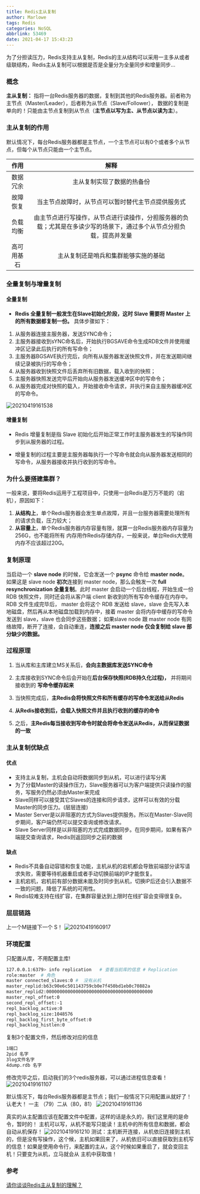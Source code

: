 ```yaml
---
title: Redis主从复制
author: Marlowe
tags: Redis
categories: NoSQL
abbrlink: 53469
date: 2021-04-17 15:43:23
---
```

为了分担读压力，Redis支持主从复制，Redis的主从结构可以采用一主多从或者级联结构，Redis主从复制可以根据是否是全量分为全量同步和增量同步...
<!--more-->

### 概念
**主从复制：** 指将一台Redis服务器的数据，复制到其他的Redis服务器。前者称为主节点（Master/Leader），后者称为从节点（Slave/Follower）， 数据的复制是单向的！只能由主节点复制到从节点（**主节点以写为主、从节点以读为主**）。

### 主从复制的作用
默认情况下，每台Redis服务器都是主节点，一个主节点可以有0个或者多个从节点，但每个从节点只能由一个主节点。

|作用|	解释|
|:----:|:----:|
|数据冗余|	主从复制实现了数据的热备份|
|故障恢复|	当主节点故障时，从节点可以暂时替代主节点提供服务式|
|负载均衡|	由主节点进行写操作，从节点进行读操作，分担服务器的负载；尤其是在多读少写的场景下，通过多个从节点分担负载，提高并发量|
|高可用基石|	主从复制还是哨兵和集群能够实施的基础|


### 全量复制与增量复制

#### 全量复制
* **Redis 全量复制一般发生在Slave初始化阶段，这时 Slave 需要将 Master 上的所有数据都复制一份。**
具体步骤如下：
1. 从服务器连接主服务器，发送SYNC命令；
2. 主服务器接收到sYNC命名后，开始执行BGSAVE命令生成RDB文件并使用缓冲区记录此后执行的所有写命令；
3. 主服务器BGSAVE执行完后，向所有从服务器发送快照文件，并在发送期间继续记录被执行的写命令；
4. 从服务器收到快照文件后丢弃所有旧数据，载入收到的快照；
5. 主服务器快照发送完毕后开始向从服务器发送缓冲区中的写命令；
6. 从服务器完成对快照的载入，开始接收命令请求，并执行来自主服务器缓冲区的写命令。

![20210419161538](http://marlowe.oss-cn-beijing.aliyuncs.com/img/20210419161538.png)



#### 增量复制

* Redis 增量复制是指 Slave 初始化后开始正常工作时主服务器发生的写操作同步到从服务器的过程。

* 增量复制的过程主要是主服务器每执行一个写命令就会向从服务器发送相同的写命令，从服务器接收并执行收到的写命令。

### 为什么要搭建集群？
一般来说，要将Redis运用于工程项目中，只使用一台Redis是万万不能的（宕机），原因如下：
1. **从结构上**，单个Redis服务器会发生单点故障，并且一台服务器需要处理所有的请求负载，压力较大；
2. **从容量上**，单个Redis服务器内存容量有限，就算一台Redis服务器内存容量为256G，也不能将所有 内存用作Redis存储内存，一般来说，单台Redis大使用内存不应该超过20G。
### 复制原理

当启动一个 **slave node** 的时候，它会发送一个 **psync** 命令给 **master node**。
如果这是 slave node **初次**连接到 master node，那么会触发一次 **full resynchronization 全量复制**。此时 master 会启动一个后台线程，开始生成一份 RDB 快照文件，同时还会将从客户端 client 新收到的所有写命令缓存在内存中。RDB 文件生成完毕后， master 会将这个 RDB 发送给 slave，slave 会先写入本地磁盘，然后再从本地磁盘加载到内存中，接着 master 会将内存中缓存的写命令发送到 slave，slave 也会同步这些数据；
如果slave node 跟 master node 有网络故障，断开了连接，会自动重连，**连接之后 master node 仅会复制给 slave 部分缺少的数据。**

### 过程原理
1. 当从库和主库建立MS关系后，**会向主数据库发送SYNC命令**

2. 主库接收到SYNC命令后会开始在**后台保存快照(RDB持久化过程)，** 并将期间接收到的 **写命令缓存起来**

3. 当快照完成后，**主Redis会将快照文件和所有缓存的写命令发送给从Redis**

4. **从Redis接收到后，会载入快照文件并且执行收到的缓存的命令**

5. 之后，**主Redis每当接收到写命令时就会将命令发送从Redis，从而保证数据的一致**

### 主从复制优缺点

#### 优点
* 支持主从复制，主机会自动将数据同步到从机，可以进行读写分离
* 为了分载Master的读操作压力，Slave服务器可以为客户端提供只读操作的服务，写服务仍然必须由Master来完成
* Slave同样可以接受其它Slaves的连接和同步请求，这样可以有效的分载Master的同步压力。(层层连接)
* Master Server是以非阻塞的方式为Slaves提供服务。所以在Master-Slave同步期间，客户端仍然可以提交查询或修改请求。
* Slave Server同样是以非阻塞的方式完成数据同步。在同步期间，如果有客户端提交查询请求，Redis则返回同步之前的数据

#### 缺点

* Redis不具备自动容错和恢复功能，主机从机的宕机都会导致前端部分读写请求失败，需要等待机器重启或者手动切换前端的IP才能恢复。
* 主机宕机，宕机前有部分数据未能及时同步到从机，切换IP后还会引入数据不一致的问题，降低了系统的可用性。
* Redis较难支持在线扩容，在集群容量达到上限时在线扩容会变得很复杂。



### 层层链路
上一个M链接下一个 S！
![20210419160917](http://marlowe.oss-cn-beijing.aliyuncs.com/img/20210419160917.png)

### 环境配置
只配置从库，不用配置主库!

```bash
127.0.0.1:6379> info replication   # 查看当前库的信息 # Replication 
role:master  # 角色  
master connected_slaves:0 #  没有从机
master_replid:b63c90e6c501143759cb0e7f450bd1eb0c70882a
master_replid2:0000000000000000000000000000000000000000
master_repl_offset:0 
second_repl_offset:-1
repl_backlog_active:0 
repl_backlog_size:1048576
repl_backlog_first_byte_offset:0 
repl_backlog_histlen:0
```
复制3个配置文件，然后修改对应的信息
```bash
1端口
2pid 名字
3log文件名字
4dump.rdb 名字
```
修改完毕之后，启动我们的3个redis服务器，可以通过进程信息查看！
![20210419161107](http://marlowe.oss-cn-beijing.aliyuncs.com/img/20210419161107.png)

默认情况下，每台Redis服务器都是主节点；我们一般情况下只用配置从就好了！
认老大！ 一主 （79）二从（80，81）
![20210419161136](http://marlowe.oss-cn-beijing.aliyuncs.com/img/20210419161136.png)

真实的从主配置应该在配置文件中配置，这样的话是永久的，我们这里用的是命令，暂时的！
主机可以写，从机不能写只能读！主机中的所有信息和数据，都会自动从机保存！
![20210419161210](http://marlowe.oss-cn-beijing.aliyuncs.com/img/20210419161210.png)
测试：主机断开连接，从机依旧连接到主机的，但是没有写操作，这个候，主机如果回来了，从机依旧可以直接获取到主机写的信息！如果是使用命令行，来配置的主从，这个时候如果重启了，就会变回主机！只要变为从机，立马就会从 主机中获取值！

### 参考

[请你谈谈Redis主从复制的理解？](https://blog.csdn.net/zs18753479279/article/details/113913315)
